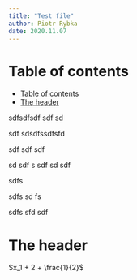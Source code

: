 ```yaml
---
title: "Test file"
author: Piotr Rybka
date: 2020.11.07
---
```


# Table of contents

- [Table of contents](#table-of-contents)
- [The header](#the-header)

sdfsdfsdf
sdf
sd

sdf
sdsdfssdfsfd

sdf
sdf
sdf


sd
sdf
s
sdf
sd
sdf

sdfs

sdfs
sd
fs

sdfs
sfd
sdf


# The header

$x_1 + 2 + \frac{1}{2}$

